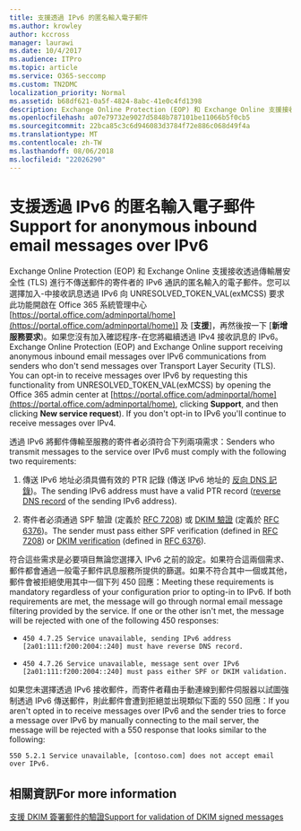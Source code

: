 ```yaml
---
title: 支援透過 IPv6 的匿名輸入電子郵件
ms.author: krowley
author: kccross
manager: laurawi
ms.date: 10/4/2017
ms.audience: ITPro
ms.topic: article
ms.service: O365-seccomp
ms.custom: TN2DMC
localization_priority: Normal
ms.assetid: b68df621-0a5f-4824-8abc-41e0c4fd1398
description: Exchange Online Protection (EOP) 和 Exchange Online 支援接收透過傳輸層安全性 (TLS) 進行不傳送郵件的寄件者的 IPv6 通訊的匿名輸入的電子郵件。您可以選擇加入-中接收訊息透過 IPv6 向 UNRESOLVED_TOKEN_VAL(exMCSS) 要求此功能開啟在 Office 365 系統管理中心https://portal.office.com/adminportal/home] 及 [支援]，再然後按一下 [新增服務要求)。如果您沒有加入確認程序-在您將繼續透過 IPv4 接收訊息的 IPv6。
ms.openlocfilehash: a07e79732e9027d5848b787101be11066b5f0cb5
ms.sourcegitcommit: 22bca85c3c6d946083d3784f72e886c068d49f4a
ms.translationtype: MT
ms.contentlocale: zh-TW
ms.lasthandoff: 08/06/2018
ms.locfileid: "22026290"
---
```

# <a name="support-for-anonymous-inbound-email-messages-over-ipv6"></a><span data-ttu-id="e7634-105">支援透過 IPv6 的匿名輸入電子郵件</span><span class="sxs-lookup"><span data-stu-id="e7634-105">Support for anonymous inbound email messages over IPv6</span></span>

<span data-ttu-id="e7634-p102">Exchange Online Protection (EOP) 和 Exchange Online 支援接收透過傳輸層安全性 (TLS) 進行不傳送郵件的寄件者的 IPv6 通訊的匿名輸入的電子郵件。您可以選擇加入-中接收訊息透過 IPv6 向 UNRESOLVED_TOKEN_VAL(exMCSS) 要求此功能開啟在 Office 365 系統管理中心[https://portal.office.com/adminportal/home](https://portal.office.com/adminportal/home)] 及 [**支援**]，再然後按一下 [**新增服務要求**)。如果您沒有加入確認程序-在您將繼續透過 IPv4 接收訊息的 IPv6。</span><span class="sxs-lookup"><span data-stu-id="e7634-p102">Exchange Online Protection (EOP) and Exchange Online support receiving anonymous inbound email messages over IPv6 communications from senders who don't send messages over Transport Layer Security (TLS). You can opt-in to receive messages over IPv6 by requesting this functionality from UNRESOLVED_TOKEN_VAL(exMCSS) by opening the Office 365 admin center at [https://portal.office.com/adminportal/home](https://portal.office.com/adminportal/home), clicking **Support**, and then clicking **New service request**). If you don't opt-in to IPv6 you'll continue to receive messages over IPv4.</span></span>
  
<span data-ttu-id="e7634-109">透過 IPv6 將郵件傳輸至服務的寄件者必須符合下列兩項需求：</span><span class="sxs-lookup"><span data-stu-id="e7634-109">Senders who transmit messages to the service over IPv6 must comply with the following two requirements:</span></span>
  
1. <span data-ttu-id="e7634-110">傳送 IPv6 地址必須具備有效的 PTR 記錄 (傳送 IPv6 地址的 [反向 DNS 記錄](https://en.wikipedia.org/wiki/Reverse_DNS_lookup))。</span><span class="sxs-lookup"><span data-stu-id="e7634-110">The sending IPv6 address must have a valid PTR record ([reverse DNS record](https://en.wikipedia.org/wiki/Reverse_DNS_lookup) of the sending IPv6 address).</span></span> 
    
2. <span data-ttu-id="e7634-111">寄件者必須通過 SPF 驗證 (定義於 [RFC 7208](https://tools.ietf.org/html/rfc7208)) 或 [DKIM 驗證](http://dkim.org/) (定義於 [RFC 6376](https://www.rfc-editor.org/rfc/rfc6376.txt))。</span><span class="sxs-lookup"><span data-stu-id="e7634-111">The sender must pass either SPF verification (defined in [RFC 7208](https://tools.ietf.org/html/rfc7208)) or [DKIM verification](http://dkim.org/) (defined in [RFC 6376](https://www.rfc-editor.org/rfc/rfc6376.txt)).</span></span>
    
<span data-ttu-id="e7634-p103">符合這些需求是必要項目無論您選擇入 IPv6 之前的設定。如果符合這兩個需求、 郵件都會通過一般電子郵件訊息服務所提供的篩選。如果不符合其中一個或其他，郵件會被拒絕使用其中一個下列 450 回應：</span><span class="sxs-lookup"><span data-stu-id="e7634-p103">Meeting these requirements is mandatory regardless of your configuration prior to opting-in to IPv6. If both requirements are met, the message will go through normal email message filtering provided by the service. If one or the other isn't met, the message will be rejected with one of the following 450 responses:</span></span>
  
-  `450 4.7.25 Service unavailable, sending IPv6 address [2a01:111:f200:2004::240] must have reverse DNS record.`
    
-  `450 4.7.26 Service unavailable, message sent over IPv6 [2a01:111:f200:2004::240] must pass either SPF or DKIM validation.`
    
<span data-ttu-id="e7634-115">如果您未選擇透過 IPv6 接收郵件，而寄件者藉由手動連線到郵件伺服器以試圖強制透過 IPv6 傳送郵件，則此郵件會遭到拒絕並出現類似下面的 550 回應：</span><span class="sxs-lookup"><span data-stu-id="e7634-115">If you aren't opted in to receive messages over IPv6 and the sender tries to force a message over IPv6 by manually connecting to the mail server, the message will be rejected with a 550 response that looks similar to the following:</span></span>
  
 `550 5.2.1 Service unavailable, [contoso.com] does not accept email over IPv6.`
  
## <a name="for-more-information"></a><span data-ttu-id="e7634-116">相關資訊</span><span class="sxs-lookup"><span data-stu-id="e7634-116">For more information</span></span>

[<span data-ttu-id="e7634-117">支援 DKIM 簽署郵件的驗證</span><span class="sxs-lookup"><span data-stu-id="e7634-117">Support for validation of DKIM signed messages</span></span>](support-for-validation-of-dkim-signed-messages.md)
  

